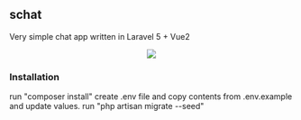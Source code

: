 ## schat

Very simple chat app written in Laravel 5 + Vue2

<div style='text-align:center;'><img src='https://i.imgur.com/qcHXhZ8.png'></div>

### Installation

run "composer install"
create .env file and copy contents from .env.example and update values.
run "php artisan migrate --seed"

